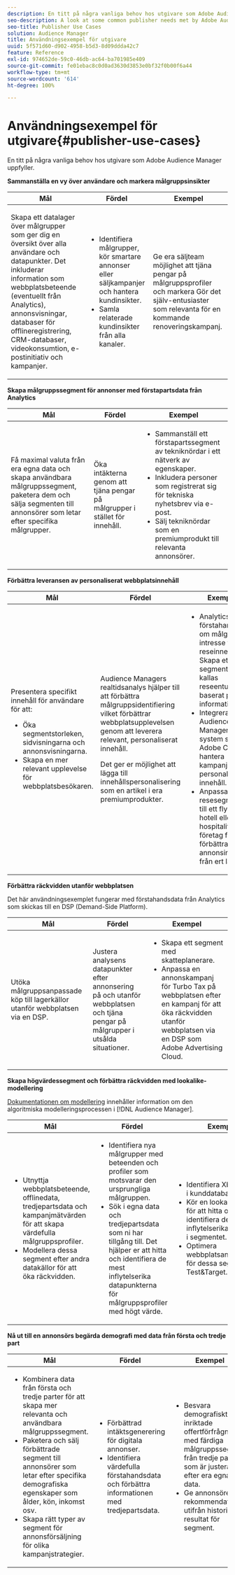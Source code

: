 ```yaml
---
description: En titt på några vanliga behov hos utgivare som Adobe Audience Manager uppfyller.
seo-description: A look at some common publisher needs met by Adobe Audience Manager.
seo-title: Publisher Use Cases
solution: Audience Manager
title: Användningsexempel för utgivare
uuid: 5f571d60-d902-4958-b5d3-8d09ddda42c7
feature: Reference
exl-id: 974652de-59c0-46db-ac64-ba701985e409
source-git-commit: fe01ebac8c0d0ad3630d3853e0bf32f0b00f6a44
workflow-type: tm+mt
source-wordcount: '614'
ht-degree: 100%

---
```


# Användningsexempel för utgivare{#publisher-use-cases}

En titt på några vanliga behov hos utgivare som Adobe Audience Manager uppfyller.

<!-- 

c_pub_use_case.xml

 -->

**Sammanställa en vy över användare och markera målgruppsinsikter**

<table id="table_7051791195CE41B49173BBF9E581BFB6"> 
 <thead> 
  <tr> 
   <th colname="col1" class="entry"> Mål </th> 
   <th colname="col2" class="entry"> Fördel </th> 
   <th colname="col3" class="entry"> Exempel </th> 
  </tr> 
 </thead>
 <tbody> 
  <tr> 
   <td colname="col1"> <p>Skapa ett datalager över målgrupper som ger dig en översikt över alla användare och datapunkter. Det inkluderar information som webbplatsbeteende (eventuellt från Analytics), annonsvisningar, databaser för offlineregistrering, CRM-databaser, videokonsumtion, e-postinitiativ och kampanjer. </p> </td> 
   <td colname="col2"> <p> 
     <ul id="ul_FB6683152C7D4D65AF951BA55E123427"> 
      <li id="li_45C12198EDDE4107AE59947BBAA51A60">Identifiera målgrupper, kör smartare annonser eller säljkampanjer och hantera kundinsikter. </li> 
      <li id="li_53727E7A3D494299B4631439612AC226">Samla relaterade kundinsikter från alla kanaler. </li> 
     </ul> </p> </td> 
   <td colname="col3"> <p>Ge era säljteam möjlighet att tjäna pengar på målgruppsprofiler och markera Gör det själv-entusiaster som relevanta för en kommande renoveringskampanj. </p> </td> 
  </tr> 
 </tbody> 
</table>

**Skapa målgruppssegment för annonser med förstapartsdata från Analytics**

<table id="table_EE77D9F5BAD1473C8E058EE778AF2C3F"> 
 <thead> 
  <tr> 
   <th colname="col1" class="entry"> Mål </th> 
   <th colname="col2" class="entry"> Fördel </th> 
   <th colname="col3" class="entry"> Exempel </th> 
  </tr> 
 </thead>
 <tbody> 
  <tr> 
   <td colname="col1"> <p>Få maximal valuta från era egna data och skapa användbara målgruppssegment, paketera dem och sälja segmenten till annonsörer som letar efter specifika målgrupper. </p> </td> 
   <td colname="col2"> <p>Öka intäkterna genom att tjäna pengar på målgrupper i stället för innehåll. </p> </td> 
   <td colname="col3"> <p> 
     <ul id="ul_07695D68C7FA4BDE92E69AB84B59F0B5"> 
      <li id="li_D271C4C62589403C9F5D3B478EA1B1F3">Sammanställ ett förstapartssegment av tekniknördar i ett nätverk av egenskaper. </li> 
      <li id="li_1EC9E0F4BC6343C88CF29D07B9D1DA11">Inkludera personer som registrerat sig för tekniska nyhetsbrev via e-post. </li> 
      <li id="li_2C5CE406BAEC4F3B8AAED5DF414E1C8B">Sälj tekniknördar som en premiumprodukt till relevanta annonsörer. </li> 
     </ul> </p> </td> 
  </tr> 
 </tbody> 
</table>

**Förbättra leveransen av personaliserat webbplatsinnehåll**

<table id="table_D8E82821D9F1491A822A6ABA3A988386"> 
 <thead> 
  <tr> 
   <th colname="col1" class="entry"> Mål </th> 
   <th colname="col2" class="entry"> Fördel </th> 
   <th colname="col3" class="entry"> Exempel </th> 
  </tr> 
 </thead>
 <tbody> 
  <tr> 
   <td colname="col1"> <p>Presentera specifikt innehåll för användare för att: </p> <p> 
     <ul id="ul_ACE36F7845EB4A2E9005ECCD746495CC"> 
      <li id="li_0714139FF2F5492DA32FB95456699E54">Öka segmentstorleken, sidvisningarna och annonsvisningarna. </li> 
      <li id="li_2CA4DFF2836D4F71A137829074F46D17">Skapa en mer relevant upplevelse för webbplatsbesökaren. </li> 
     </ul> </p> </td> 
   <td colname="col2"> <p><span class="keyword"> Audience Managers</span> realtidsanalys hjälper till att förbättra målgruppsidentifiering vilket förbättrar webbplatsupplevelsen genom att leverera relevant, personaliserat innehåll. </p> <p>Det ger er möjlighet att lägga till innehållspersonalisering som en artikel i era premiumprodukter. </p> </td> 
   <td colname="col3"> <p> 
     <ul id="ul_EEED2DAD504C486F8C00992219C893F7"> 
      <li id="li_E536F7C79824484DA3DC895809B849F4">Analytics ger förstahandsdata om målgruppers intresse för reseinnehåll. Skapa ett segment som kallas reseentusiaster baserat på den informationen. </li> 
      <li id="li_DCB3A5F3772C4DCEB757A4AB6CABFBE3">Integrera <span class="keyword"> Audience Manager</span> med ett system som Adobe CQ för att hantera kampanjer med personaliserat innehåll. </li> 
      <li id="li_A9BFB7EB7504492BA83F182BE5E8CEF8">Anpassa resesegmentet till ett flygbolag, hotell eller hospitality-företag för att förbättra annonsintäkterna från ert lager. </li> 
     </ul> </p> </td> 
  </tr> 
 </tbody> 
</table>

**Förbättra räckvidden utanför webbplatsen**

Det här användningsexemplet fungerar med förstahandsdata från Analytics som skickas till en DSP (Demand-Side Platform).

<table id="table_F88329D45D9441F1A8EDB9D6140FD02D"> 
 <thead> 
  <tr> 
   <th colname="col1" class="entry"> Mål </th> 
   <th colname="col2" class="entry"> Fördel </th> 
   <th colname="col3" class="entry"> Exempel </th> 
  </tr>
 </thead>
 <tbody> 
  <tr> 
   <td colname="col1"> <p>Utöka målgruppsanpassade köp till lagerkällor utanför webbplatsen via en DSP. </p> </td> 
   <td colname="col2"> <p>Justera analysens datapunkter efter annonsering på och utanför webbplatsen och tjäna pengar på målgrupper i utsålda situationer. </p> </td> 
   <td colname="col3"> <p> 
     <ul id="ul_EE7A86BFFE534A59A9F8C7CAF46A31E5"> 
      <li id="li_D399592D9D904865BD319DC3621B832B">Skapa ett segment med skatteplanerare. </li> 
      <li id="li_D28AC8BA5E194176BB8736B089B3C2F7">Anpassa en annonskampanj för Turbo Tax på webbplatsen efter en kampanj för att öka räckvidden utanför webbplatsen via en DSP som Adobe Advertising Cloud. </li> 
     </ul> </p> </td> 
  </tr> 
 </tbody> 
</table>

**Skapa högvärdessegment och förbättra räckvidden med lookalike-modellering**

[Dokumentationen om modellering](../features/algorithmic-models/understanding-models.md) innehåller information om den algoritmiska modelleringsprocessen i [!DNL Audience Manager].

<table id="table_A10E4656E2A74EF5BCCA42A7AAA94416"> 
 <thead> 
  <tr> 
   <th colname="col1" class="entry"> Mål </th> 
   <th colname="col2" class="entry"> Fördel </th> 
   <th colname="col3" class="entry"> Exempel </th> 
  </tr>
 </thead>
 <tbody> 
  <tr> 
   <td colname="col1"> <p> 
     <ul id="ul_6B69497AA7F543249FF820B1D5DC604F"> 
      <li id="li_7022E99BC3C6475988B8424528A221A8">Utnyttja webbplatsbeteende, offlinedata, tredjepartsdata och kampanjmätvärden för att skapa värdefulla målgruppsprofiler. </li> 
      <li id="li_DBD50B14B3D34D9AB72C42E245406FE8">Modellera dessa segment efter andra datakällor för att öka räckvidden. </li> 
     </ul> </p> </td> 
   <td colname="col2"> <p> 
     <ul id="ul_CC5448D2EA0646D4AF3547E81DE31FDE"> 
      <li id="li_8F11E40026404C1380F26F6D03952C8E">Identifiera nya målgrupper med beteenden och profiler som motsvarar den ursprungliga målgruppen. </li> 
      <li id="li_5F67AD849EC145DBB1E52A92BBE2CEE3">Sök i egna data och tredjepartsdata som ni har tillgång till. Det hjälper er att hitta och identifiera de mest inflytelserika datapunkterna för målgruppsprofiler med högt värde. </li> 
     </ul> </p> </td> 
   <td colname="col3"> <p> 
     <ul id="ul_51091241D6B94A849A383538045D797C"> 
      <li id="li_88798E58BA574FA196CFC02C9C55A293">Identifiera Xbox-spelare i kunddatabasen. </li> 
      <li id="li_1136BBC68C8242CE9F116F2C70A4C164">Kör en lookalike-modell för att hitta och identifiera de mest inflytelserika användarna i segmentet. </li> 
      <li id="li_8BAED15DF7BA41B28B51BE8DC71DFDE8">Optimera webbplatsannonseringen för dessa segment med Test&amp;Target. </li> 
     </ul> </p> </td> 
  </tr> 
 </tbody> 
</table>

**Nå ut till en annonsörs begärda demografi med data från första och tredje part**

<table id="table_63E19A09F1254D83A84F741CFB68A684"> 
 <thead> 
  <tr> 
   <th colname="col1" class="entry"> Mål </th> 
   <th colname="col2" class="entry"> Fördel </th> 
   <th colname="col3" class="entry"> Exempel </th> 
  </tr> 
 </thead>
 <tbody> 
  <tr> 
   <td colname="col1"> <p> 
     <ul id="ul_DB5B31FB1C7D4D36B9C32912921B39B5"> 
      <li id="li_7B750D619A8F40329B027559DDC5CFB0">Kombinera data från första och tredje parter för att skapa mer relevanta och användbara målgruppssegment. </li> 
      <li id="li_E0BC69F4F1BC4A2FA8B1807815072642">Paketera och sälj förbättrade segment till annonsörer som letar efter specifika demografiska egenskaper som ålder, kön, inkomst osv. </li> 
      <li id="li_87FD5150D9F74FC9973FECD5DA363C34">Skapa rätt typer av segment för annonsförsäljning för olika kampanjstrategier. </li> 
     </ul> </p> </td> 
   <td colname="col2"> <p> 
     <ul id="ul_9AABE5394A2B4352A9A368C3F887F583"> 
      <li id="li_64324505C1494879AE01DD93DFFF4753">Förbättrad intäktsgenerering för digitala annonser. </li> 
      <li id="li_429471653E65467582B193F89D7C5426">Identifiera värdefulla förstahandsdata och förbättra informationen med tredjepartsdata. </li> 
     </ul> </p> </td> 
   <td colname="col3"> <p> 
     <ul id="ul_E59B88951B454AEA8E898A64C07F0F49"> 
      <li id="li_A856501CD9AB4ABFA4A440D2F451DFD2">Besvara demografiskt inriktade offertförfrågningar med färdiga målgruppssegment från tredje part som är justerade efter era egna data. </li> 
      <li id="li_32C82F83D0D440C0B86C527FD4BAF118">Ge annonsörer rekommendationer utifrån historiska resultat för segment. </li> 
     </ul> </p> </td> 
  </tr> 
 </tbody> 
</table>
